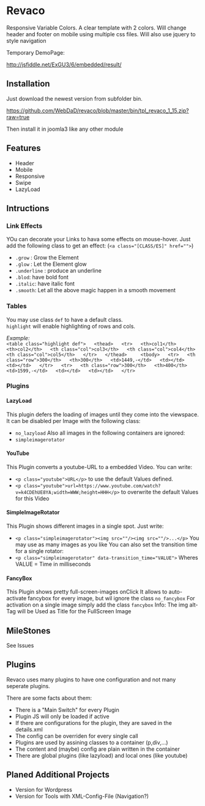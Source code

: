# Revaco

Responsive Variable Colors. A clear template with 2 colors. Will change header and footer on mobile using multiple css files. Will also use jquery to style navigation



Temporary DemoPage:

http://jsfiddle.net/ExGU3/6/embedded/result/

## Installation

Just download the newest version from subfolder bin.

https://github.com/WebDaD/revaco/blob/master/bin/tpl_revaco_1_15.zip?raw=true

Then install it in joomla3 like any other module

## Features

- Header
- Mobile
- Responsive
- Swipe
- LazyLoad

## Intructions

### Link Effects
YOu can decorate your Links to hava some effects on mouse-hover.
Just add the following class to get an effect: (``<a class="[CLASS/ES]" href="">``)
- `.grow` : Grow the Element
- `.glow` : Let the Element glow
- `.underline` : produce an underline
- `.blod`: have bold font
- `.italic`: have italic font
- `.smooth`: Let all the above magic happen in a smooth movement

### Tables

You may use class `def` to have a default class.  
`highlight` will enable highlighting of rows and cols.  

_Example:_  
 `<table class="highlight def">  
    <thead>  
        <tr>  
            <th>col1</th>  
            <th>col2</th>  
            <th class="col">col3</th>  
            <th class="col">col4</th>  
            <th class="col">col5</th>  
        </tr>  
    </thead>    
    <tbody>  
        <tr>  
            <th class="row">300</th>  
            <th>300</th>  
            <td>1449,-</td>  
            <td></td>  
            <td></td>  
        </tr>  
        <tr>  
            <th class="row">300</th>  
            <th>400</th>  
            <td>1599,-</td>  
            <td></td>  
            <td></td>  
        </tr>`  

### Plugins

#### LazyLoad
This plugin defers the loading of images until they come into the viewspace.
It can be disabled per Image with the following class:
- ``no_lazyload``
Also all images in the following containers are ignored:
- ``simpleimagerotator``

#### YouTube
This Plugin converts a youtube-URL to a embedded Video.
You can write:
- ``<p class="youtube">URL</p>`` to use the default Values defined.
- ``<p class="youtube">url=https://www.youtube.com/watch?v=k4CDEhUE8YA;width=WWW;height=HHH</p>`` to overwrite the default Values for this Video

#### SimpleImageRotator
This Plugin shows different images in a single spot. Just write:
- ``<p class="simpleimagerotator"><img src=""/><img src=""/>...</p>``
You may use as many images as you like
You can also set the transition time for a single rotator:
- ``<p class="simpleimagerotator" data-transition_time="VALUE">`` Wheres VALUE = Time in milliseconds

#### FancyBox
This Plugin shows pretty full-screen-images onClick
It allows to auto-activate fancybox for every image, but wil ignore the class ``no_fancybox``
For activation on a single image simply add the class ``fancybox``
Info: The img alt-Tag will be Used as Title for the FullScreen Image

## MileStones

See Issues


## Plugins
Revaco uses many plugins to have one configuration and not many seperate plugins.

There are some facts about them:
- There is a "Main Switch" for every Plugin
- Plugin JS will only be loaded if active
- If there are configurations for the plugin, they are saved in the details.xml
- The config can be overriden for every single call
- Plugins are used by assining classes to a container (p,div,...)
- The content and (maybe) config are plain written in the container
- There are global plugins (like lazyload) and local ones (like youtube)

## Planed Additional Projects

- Version for Wordpress
- Version for Tools with XML-Config-File (Navigation?)
